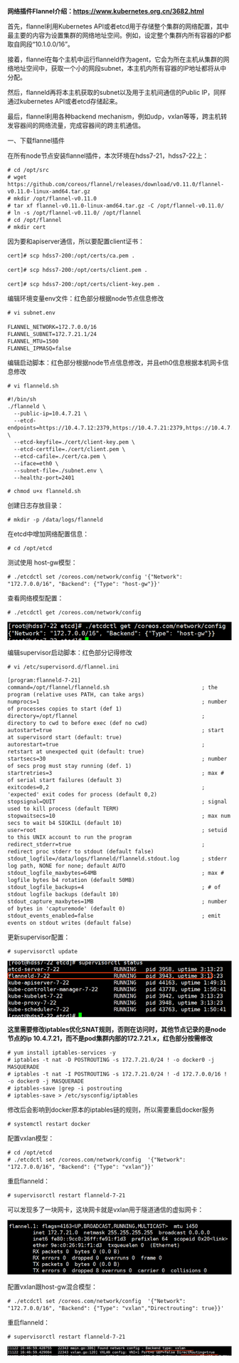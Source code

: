 **网络插件Flannel介绍：https://www.kubernetes.org.cn/3682.html**

首先，flannel利用Kubernetes API或者etcd用于存储整个集群的网络配置，其中最主要的内容为设置集群的网络地址空间。例如，设定整个集群内所有容器的IP都取自网段“10.1.0.0/16”。

接着，flannel在每个主机中运行flanneld作为agent，它会为所在主机从集群的网络地址空间中，获取一个小的网段subnet，本主机内所有容器的IP地址都将从中分配。

然后，flanneld再将本主机获取的subnet以及用于主机间通信的Public IP，同样通过kubernetes API或者etcd存储起来。

最后，flannel利用各种backend mechanism，例如udp，vxlan等等，跨主机转发容器间的网络流量，完成容器间的跨主机通信。

 

一、下载flannel插件

在所有node节点安装flannel插件，本次环境在hdss7-21，hdss7-22上：

```
# cd /opt/src
# wget https://github.com/coreos/flannel/releases/download/v0.11.0/flannel-v0.11.0-linux-amd64.tar.gz
# mkdir /opt/flannel-v0.11.0
# tar xf flannel-v0.11.0-linux-amd64.tar.gz -C /opt/flannel-v0.11.0/
# ln -s /opt/flannel-v0.11.0/ /opt/flannel
# cd /opt/flannel
# mkdir cert
```

因为要和apiserver通信，所以要配置client证书：

```
cert]# scp hdss7-200:/opt/certs/ca.pem . 

cert]# scp hdss7-200:/opt/certs/client.pem .

cert]# scp hdss7-200:/opt/certs/client-key.pem .
```

编辑环境变量env文件：红色部分根据node节点信息修改



```
# vi subnet.env

FLANNEL_NETWORK=172.7.0.0/16
FLANNEL_SUBNET=172.7.21.1/24
FLANNEL_MTU=1500
FLANNEL_IPMASQ=false
```



编辑启动脚本：红色部分根据node节点信息修改，并且eth0信息根据本机网卡信息修改

```
# vi flanneld.sh 
```



```
#!/bin/sh
./flanneld \
  --public-ip=10.4.7.21 \
  --etcd-endpoints=https://10.4.7.12:2379,https://10.4.7.21:2379,https://10.4.7.22:2379 \
  --etcd-keyfile=./cert/client-key.pem \
  --etcd-certfile=./cert/client.pem \
  --etcd-cafile=./cert/ca.pem \
  --iface=eth0 \
  --subnet-file=./subnet.env \
  --healthz-port=2401
```



```
# chmod u+x flanneld.sh
```

创建日志存放目录：

```
# mkdir -p /data/logs/flanneld
```

在etcd中增加网络配置信息：

```
# cd /opt/etcd
```

测试使用 host-gw模型：

```
# ./etcdctl set /coreos.com/network/config '{"Network": "172.7.0.0/16", "Backend": {"Type": "host-gw"}}'
```

查看网络模型配置：

```
# ./etcdctl get /coreos.com/network/config
```

![img](kubernetes进阶（二）核心网络插件Flannel.assets/1034759-20191121200002239-1697140830-16918406153101.png)

 

 

编辑supervisor启动脚本：红色部分记得修改

```
# vi /etc/supervisord.d/flannel.ini
```



```
[program:flanneld-7-21]
command=/opt/flannel/flanneld.sh                             ; the program (relative uses PATH, can take args)
numprocs=1                                                   ; number of processes copies to start (def 1)
directory=/opt/flannel                                       ; directory to cwd to before exec (def no cwd)
autostart=true                                               ; start at supervisord start (default: true)
autorestart=true                                             ; retstart at unexpected quit (default: true)
startsecs=30                                                 ; number of secs prog must stay running (def. 1)
startretries=3                                               ; max # of serial start failures (default 3)
exitcodes=0,2                                                ; 'expected' exit codes for process (default 0,2)
stopsignal=QUIT                                              ; signal used to kill process (default TERM)
stopwaitsecs=10                                              ; max num secs to wait b4 SIGKILL (default 10)
user=root                                                    ; setuid to this UNIX account to run the program
redirect_stderr=true                                         ; redirect proc stderr to stdout (default false)
stdout_logfile=/data/logs/flanneld/flanneld.stdout.log       ; stderr log path, NONE for none; default AUTO
stdout_logfile_maxbytes=64MB                                 ; max # logfile bytes b4 rotation (default 50MB)
stdout_logfile_backups=4                                     ; # of stdout logfile backups (default 10)
stdout_capture_maxbytes=1MB                                  ; number of bytes in 'capturemode' (default 0)
stdout_events_enabled=false                                  ; emit events on stdout writes (default false)
```



更新supervisor配置：

```
# supervisorctl update
```

![img](kubernetes进阶（二）核心网络插件Flannel.assets/1034759-20191121200204515-28730350-16918406177283.png)

 

 

**这里需要修改iptables优化SNAT规则，否则在访问时，其他节点记录的是node节点的ip 10.4.7.21，而不是pod集群内部的172.7.21.x，红色部分按需修改**

```
# yum install iptables-services -y
# iptables -t nat -D POSTROUTING -s 172.7.21.0/24 ! -o docker0 -j MASQUERADE
# iptables -t nat -I POSTROUTING -s 172.7.21.0/24 ! -d 172.7.0.0/16 ! -o docker0 -j MASQUERADE
# iptables-save |grep -i postrouting
# iptables-save > /etc/sysconfig/iptables
```

修改后会影响到docker原本的iptables链的规则，所以需要重启docker服务

```
# systemctl restart docker
```

 

配置vxlan模型：

```
# cd /opt/etcd
# ./etcdctl set /coreos.com/network/config  '{"Network": "172.7.0.0/16", "Backend": {"Type": "vxlan"}}'
```

重启flanneld：

```
# supervisorctl restart flanneld-7-21
```

可以发现多了一块网卡，这块网卡就是vxlan用于隧道通信的虚拟网卡：

![img](kubernetes进阶（二）核心网络插件Flannel.assets/1034759-20191122171159049-940681065-16918406193805.png)



配置vxlan跟host-gw混合模型：

```
# ./etcdctl set /coreos.com/network/config  '{"Network": "172.7.0.0/16", "Backend": {"Type": "vxlan","Directrouting": true}}'
```

重启flanneld：

```
# supervisorctl restart flanneld-7-21
```

![img](kubernetes进阶（二）核心网络插件Flannel.assets/1034759-20191122164953811-143530436-16918406226847.png)

 